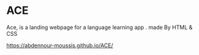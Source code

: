 # ACE
Ace, is a landing webpage for a language learning app . made By HTML &amp; CSS

https://abdennour-moussis.github.io/ACE/
